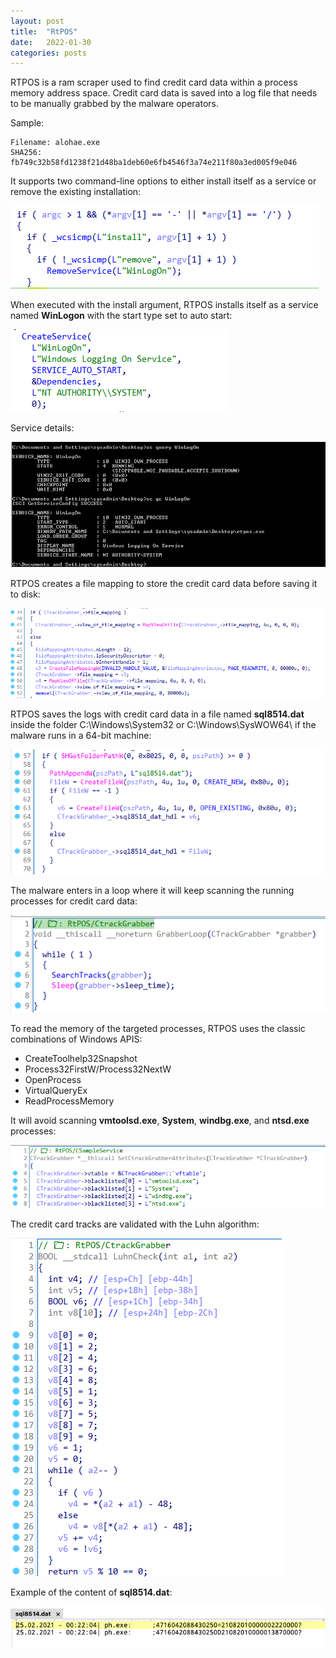 ```yaml
---
layout: post
title:  "RtPOS"
date:   2022-01-30
categories: posts
---
```




RTPOS is a ram scraper used to find credit card data within a process memory address space. Credit card data is saved into a log file that needs to be manually grabbed by the malware operators. 



Sample:

```
Filename: alohae.exe
SHA256: fb749c32b58fd1238f21d48ba1deb60e6fb4546f3a74e211f80a3ed005f9e046
```



It supports two command-line options to either install itself as a service or remove the existing installation:

![image-20220130183725324](/assets/images/rtpos/image-20220130183725324.png)





When executed with the install argument, RTPOS installs itself as a service named **WinLogon** with the start type set to auto start:



![image-20220130184955771](/assets/images/rtpos/image-20220130184955771.png)



Service details:



![svc](/assets/images/rtpos/svc.png)



RTPOS creates a file mapping to store the credit card data before saving it to disk:



![image-20220130185740763](/assets/images/rtpos/image-20220130185740763.png)



RTPOS saves the logs with credit card data in a file named **sql8514.dat** inside the folder C:\Windows\System32 or C:\Windows\SysWOW64\ if the malware runs in a 64-bit machine:



![image-20220130190323052](/assets/images/rtpos/image-20220130190323052.png)



The malware enters in a loop where it will keep scanning the running processes for credit card data:



![image-20220130191457062](/assets/images/rtpos/image-20220130191457062.png)



To read the memory of the targeted processes, RTPOS uses the classic combinations of Windows APIS:

- CreateToolhelp32Snapshot
- Process32FirstW/Process32NextW
- OpenProcess
- VirtualQueryEx
- ReadProcessMemory



It will avoid scanning **vmtoolsd.exe**, **System**, **windbg.exe**, and **ntsd.exe** processes:



![image-20220130192332806](/assets/images/rtpos/image-20220130192332806.png)



The credit card tracks are validated with the Luhn algorithm:



![image-20220130201340902](/assets/images/rtpos/image-20220130201340902.png)



Example of the content of **sql8514.dat**:



![image-20220130201924064](/assets/images/rtpos/image-20220130201924064.png)

